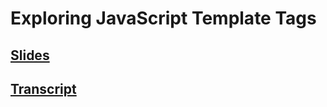 # Exploring JavaScript Template Tags

## [Slides](./slides/index.html)
## [Transcript](./transcript.html)
